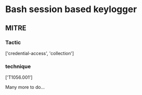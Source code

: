 # Bash session based keylogger

## MITRE

### Tactic
['credential-access', 'collection']

### technique
['T1056.001']

Many more to do...
